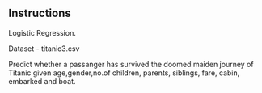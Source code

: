 Instructions
-----------------------------------------

Logistic Regression.

Dataset - titanic3.csv

Predict whether a passanger has survived the doomed maiden journey of Titanic given
age,gender,no.of children, parents, siblings, fare, cabin, embarked and boat.